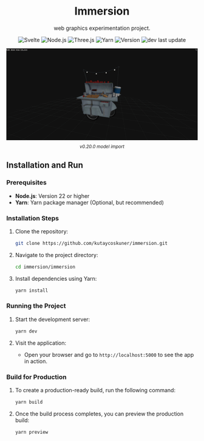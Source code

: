 <h1 align="center">
    Immersion
</h1>

<p align="center">
    web graphics experimentation project. 
</p>

<p align="center">
    <img alt="Svelte" src="https://img.shields.io/badge/Svelte-5.0.0-orange?logo=svelte&logoColor=white" />
    <img alt="Node.js" src="https://img.shields.io/badge/Node.js-22.12.0-green?logo=node.js&logoColor=white" />
    <img alt="Three.js" src="https://img.shields.io/badge/Three.js-0.172.0-black?logo=three.js&logoColor=white" />
    <img alt="Yarn" src="https://img.shields.io/badge/Yarn-1.22.22-blue?logo=yarn&logoColor=white" />
    <img alt="Version" src="https://img.shields.io/badge/Version-0.21.0-blue" />
    <img alt="dev last update" src="https://img.shields.io/github/last-commit/kutaycoskuner/immersion/dev" />
</p>

<p align="center">
    <img src="_display/v0.20.0_model-import_20250123.gif" />
    <br>
    <sub><i> v0.20.0 model import</i></sub>
</p>


## Installation and Run

### Prerequisites
- **Node.js**: Version 22 or higher
- **Yarn**: Yarn package manager (Optional, but recommended)

### Installation Steps
1. Clone the repository:
    ```bash
    git clone https://github.com/kutaycoskuner/immersion.git
    ```

2. Navigate to the project directory:
    ```bash
    cd immersion/immersion
    ```

3. Install dependencies using Yarn:
    ```bash
    yarn install
    ```

### Running the Project

1. Start the development server:
    ```bash
    yarn dev
    ```

2. Visit the application:
    - Open your browser and go to `http://localhost:5000` to see the app in action.

### Build for Production

1. To create a production-ready build, run the following command:
    ```bash
    yarn build
    ```

2. Once the build process completes, you can preview the production build:
    ```bash
    yarn preview
    ```


